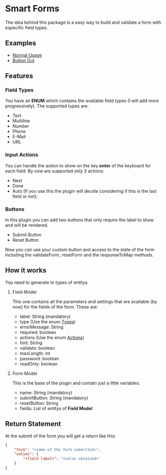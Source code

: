 # Smart Forms

The idea behind this package is a easy way to build and validate a form with especific field types.

## Examples

- [Normal Usage](example/main.dart)
- [Button Out](example/buttonOut.dart)

## Features

### Field Types

You have an **ENUM** which contains the available field types (I will add more progressively). The supported types are:

- Text
- Multiline
- Number
- Phone
- E-Mail
- URL

### Input Actions

You can handle the action to show on the key **enter** of the keyboard for each field. By now are supported only 3 actions:

- Next
- Done
- Auto (If you use this the plugin will decide considering if this is the last field or not);

### Buttons

In this plugin you can add two buttons that only require the label to show and will be rendered.

- Submit Button
- Reset Button

Now you can use your custom button and access to the state of the form including the validateForm, resetForm and the responseToMap methods.

## How it works

You need to generate to types of entitys.

1. Field Model

    This one contains all the parameters and settings that are available (by now) for the fields of the form. These are:

    - label: String (mandatory)
    - type (Use the enum [Types](lib/utils/enums.dart))
    - errorMessage: String
    - required: boolean
    - actions (Use the enum [Actions](lib/utils/enums.dart))
    - hint: String
    - validate: boolean
    - maxLength: int
    - password: boolean
    - readOnly: boolean

2. Form Model

    This is the base of the plugin and contain just a little variables:

    - name: String (mandatory)
    - submitButton: String (mandatory)
    - resetButton: String
    - fields: List of entitys of **Field Model**

## Return Statement

At the submit of the form you will get a return like this:

```json
{
    "form": "<name of the form submitted>",
    "values": {
        "<field label>": "<value obtained>"
    }
}
```